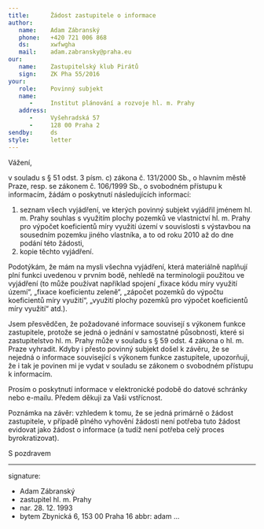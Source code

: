 ```yaml
---
title:      Žádost zastupitele o informace
author:
   name:    Adam Zábranský
   phone:   +420 721 006 868
   ds:      xwfwgha
   mail:    adam.zabransky@praha.eu
our:
   name:    Zastupitelský klub Pirátů
   sign:    ZK Pha 55/2016
your:
   role:    Povinný subjekt
   name:
      -     Institut plánování a rozvoje hl. m. Prahy
   address:
      -     Vyšehradská 57
      -     128 00 Praha 2
sendby:     ds
style:      letter
---
```


Vážení,

v souladu s § 51 odst. 3 písm. c) zákona č. 131/2000 Sb., o hlavním městě Praze, resp. se zákonem č. 106/1999 Sb., o svobodném přístupu k informacím, žádám o poskytnutí následujících informací:

1. seznam všech vyjádření, ve kterých povinný subjekt vyjádřil jménem hl. m. Prahy souhlas s využitím plochy pozemků ve vlastnictví hl. m. Prahy pro výpočet koeficientů míry využití území v souvislosti s výstavbou na sousedním pozemku jiného vlastníka, a to od roku 2010 až do dne podání této žádosti,
2. kopie těchto vyjádření.

Podotýkám, že mám na mysli všechna vyjádření, která materiálně naplňují plní funkci uvedenou v prvním bodě, nehledě na terminologii použitou ve vyjádření (to může používat například spojení „fixace kódu míry využití území“, „fixace koeficientu zeleně“, „zápočet pozemků do výpočtu koeficientů míry využití“, „využití plochy pozemků pro výpočet koeficientů míry využití“ atd.).

Jsem přesvědčen, že požadované informace souvisejí s výkonem funkce zastupitele, protože se jedná o jednání v samostatné působnosti, které si zastupitelstvo hl. m. Prahy může v souladu s § 59 odst. 4 zákona o hl. m. Praze vyhradit. Kdyby i přesto povinný subjekt došel k závěru, že se nejedná o informace související s výkonem funkce zastupitele, upozorňuji, že i tak je povinen mi je vydat v souladu se zákonem o svobodném přístupu k informacím.

Prosím o poskytnutí informace v elektronické podobě do datové schránky nebo e-mailu. Předem děkuji za Vaši vstřícnost.

Poznámka na závěr: vzhledem k tomu, že se jedná primárně o žádost zastupitele, v případě plného vyhovění žádosti není potřeba tuto žádost evidovat jako žádost o informace (a tudíž není potřeba celý proces byrokratizovat).

S pozdravem

---
signature:
  - Adam Zábranský
  - zastupitel hl. m. Prahy
  - nar. 28. 12. 1993
  - bytem Zbynická 6, 153 00 Praha 16
abbr:       adam
...
